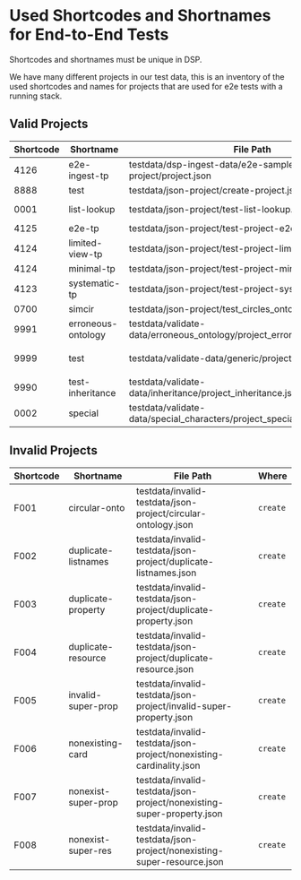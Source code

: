 # Used Shortcodes and Shortnames for End-to-End Tests

Shortcodes and shortnames must be unique in DSP.

We have many different projects in our test data,
this is an inventory of the used shortcodes and names for projects that are used for e2e tests with a running stack.

## Valid Projects

| Shortcode | Shortname          | File Path                                                                 | Where                         |
|-----------|--------------------|---------------------------------------------------------------------------|-------------------------------|
| 4126      | e2e-ingest-tp      | testdata/dsp-ingest-data/e2e-sample-project/project.json                  | `ingest-xmlupload`            |
| 8888      | test               | testdata/json-project/create-project.json                                 | `create`                      |
| 0001      | list-lookup        | testdata/json-project/test-list-lookup.json                               | `xmllib` integration          |
| 4125      | e2e-tp             | testdata/json-project/test-project-e2e.json                               | `get`                         |
| 4124      | limited-view-tp    | testdata/json-project/test-project-limited-view.json                      | NEVER!                        |
| 4124      | minimal-tp         | testdata/json-project/test-project-minimal.json                           | `create`                      |
| 4123      | systematic-tp      | testdata/json-project/test-project-systematic.json                        | `create`, `xmlupload`         |
| 0700      | simcir             | testdata/json-project/test_circles_onto.json                              | NEVER!                        |
| 9991      | erroneous-ontology | testdata/validate-data/erroneous_ontology/project_erroneous_ontology.json | `validate-data `              |
| 9999      | test               | testdata/validate-data/generic/project.json                               | `validate-data `, `xmlupload` |
| 9990      | test-inheritance   | testdata/validate-data/inheritance/project_inheritance.json               | `validate-data `              |
| 0002      | special            | testdata/validate-data/special_characters/project_special_characters.json | `validate-data `              |

## Invalid Projects

| Shortcode | Shortname           | File Path                                                              | Where    |
|-----------|---------------------|------------------------------------------------------------------------|----------|
| F001      | circular-onto       | testdata/invalid-testdata/json-project/circular-ontology.json          | `create` |
| F002      | duplicate-listnames | testdata/invalid-testdata/json-project/duplicate-listnames.json        | `create` |
| F003      | duplicate-property  | testdata/invalid-testdata/json-project/duplicate-property.json         | `create` |
| F004      | duplicate-resource  | testdata/invalid-testdata/json-project/duplicate-resource.json         | `create` |
| F005      | invalid-super-prop  | testdata/invalid-testdata/json-project/invalid-super-property.json     | `create` |
| F006      | nonexisting-card    | testdata/invalid-testdata/json-project/nonexisting-cardinality.json    | `create` |
| F007      | nonexist-super-prop | testdata/invalid-testdata/json-project/nonexisting-super-property.json | `create` |
| F008      | nonexist-super-res  | testdata/invalid-testdata/json-project/nonexisting-super-resource.json | `create` |
